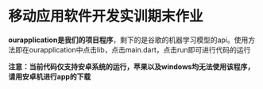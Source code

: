 # 移动应用软件开发实训期末作业
**ourapplication是我们的项目程序**，剩下的是谷歌的机器学习模型的api。使用方法即在ourapplication中点击lib，点击main.dart，点击run即可进行代码的运行

**注意：当前代码仅支持安卓系统的运行，苹果以及windows均无法使用该程序，请用安卓机进行app的下载**
